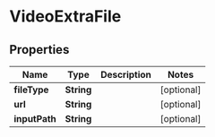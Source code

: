 
# VideoExtraFile

## Properties
Name | Type | Description | Notes
------------ | ------------- | ------------- | -------------
**fileType** | **String** |  |  [optional]
**url** | **String** |  |  [optional]
**inputPath** | **String** |  |  [optional]



